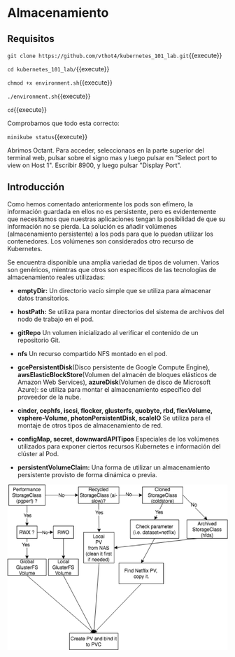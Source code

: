 # Almacenamiento



## Requisitos

`git clone https://github.com/vthot4/kubernetes_101_lab.git`{{execute}}

`cd kubernetes_101_lab/`{{execute}}

`chmod +x environment.sh`{{execute}}

`./environment.sh`{{execute}}

`cd`{{execute}}

Comprobamos que todo esta correcto:

`minikube status`{{execute}}


Abrimos Octant. Para acceder, seleccionaos en la parte superior del terminal web, pulsar sobre el signo mas y luego pulsar en "Select port to view on Host 1". Escribir 8900, y luego pulsar "Display Port".



## Introducción

Como hemos comentado anteriormente los pods son efímero, la información guardada en ellos no es persistente, pero es evidentemente que necesitamos que nuestras aplicaciones tengan la posibilidad de que su información no se pierda. La solución es añadir volúmenes (almacenamiento persistente) a los pods para que lo puedan utilizar los contenedores. Los volúmenes son considerados otro recurso de Kubernetes.

Se encuentra disponible una amplia variedad de tipos de volumen. Varios son genéricos, mientras que otros son específicos de las tecnologías de almacenamiento reales utilizadas:

- **emptyDir:** Un directorio vacío simple que se utiliza para almacenar datos transitorios.                         

- **hostPath:** Se utiliza para montar directorios del sistema de archivos del nodo de trabajo en el pod.                           

- **gitRepo** Un volumen inicializado al verificar el contenido de un repositorio Git.                           

- **nfs** Un recurso compartido NFS montado en el pod.                           

- **gcePersistentDisk**(Disco persistente de Google Compute Engine), **awsElasticBlockStore**(Volumen del almacén de bloques elásticos de Amazon Web Services), **azureDisk**(Volumen de disco de Microsoft Azure): se utiliza para montar el almacenamiento específico del proveedor de la nube.                          

- **cinder, cephfs, iscsi, flocker, glusterfs, quobyte, rbd, flexVolume, vsphere-Volume, photonPersistentDisk, scaleIO** Se utiliza para el montaje de otros tipos de almacenamiento de red.                           

- **configMap, secret, downwardAPITipos**  Especiales de los volúmenes utilizados para exponer ciertos recursos Kubernetes e información del clúster al Pod.                           

- **persistentVolumeClaim:** Una forma de utilizar un almacenamiento persistente provisto de forma dinámica o previa.

  

![img](./assets/kubernetes-custom-dynamic-provisioner-diagram.png)
